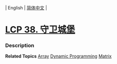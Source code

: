 | English | [简体中文](README.md) |

# [LCP 38. 守卫城堡](https://leetcode.cn/problems/7rLGCR)
 ### Description

**Related Topics**  [Array](https://leetcode.cn/tag/array) [Dynamic Programming](https://leetcode.cn/tag/dynamic-programming) [Matrix](https://leetcode.cn/tag/matrix) 